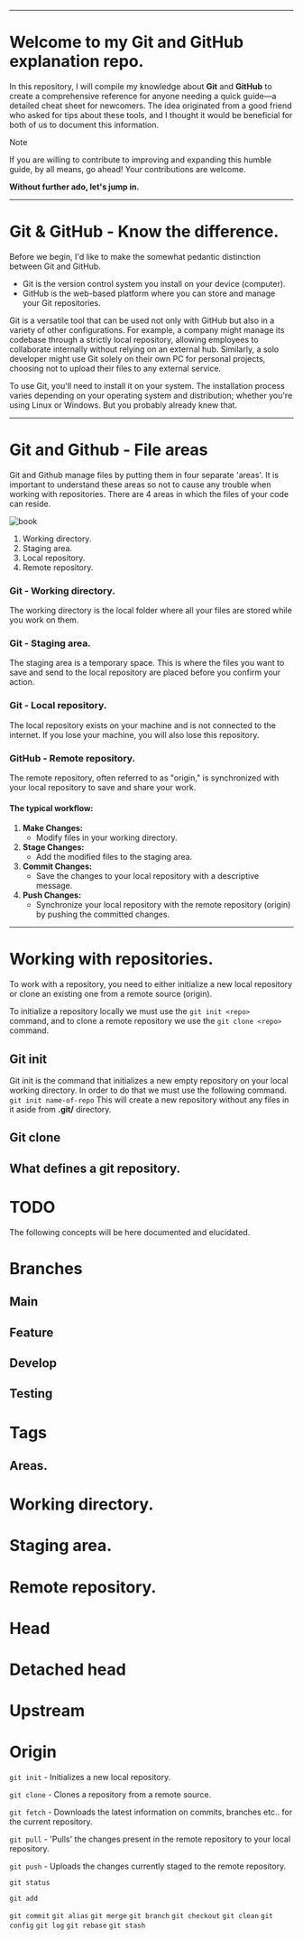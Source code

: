 
--- 
   
# Welcome to my Git and GitHub explanation repo.
In this repository, I will compile my knowledge about **Git** and **GitHub** to create a comprehensive reference for anyone needing a quick guide—a detailed cheat sheet for newcomers. The idea originated from a good friend who asked for tips about these tools, and I thought it would be beneficial for both of us to document this information. 

>[!Note]
>If you are willing to contribute to improving and expanding this humble guide, by all means, go ahead! Your contributions are welcome.

**Without further ado, let's jump in.**
   
--- 

# Git & GitHub - Know the difference.
Before we begin, I'd like to make the somewhat pedantic distinction between Git and GitHub. 
- Git is the version control system you install on your device (computer).
- GitHub is the web-based platform where you can store and manage your Git repositories.
   
Git is a versatile tool that can be used not only with GitHub but also in a variety of other configurations. For example, a company might manage its codebase through a strictly local repository, allowing employees to collaborate internally without relying on an external hub. Similarly, a solo developer might use Git solely on their own PC for personal projects, choosing not to upload their files to any external service. 

To use Git, you'll need to install it on your system. The installation process varies depending on your operating system and distribution; whether you're using Linux or Windows. But you probably already knew that.

---

# Git and Github - File areas
Git and Github manage files by putting them in four separate 'areas'. It is important to understand these areas so not to cause any trouble when working with repositories. There are 4 areas in which the files of your code can reside. 

![book](https://github.com/user-attachments/assets/48145eed-e5bc-400e-a194-9846997c761b)

1. Working directory.
2. Staging area.
3. Local repository.
4. Remote repository.

### Git - Working directory.
The working directory is the local folder where all your files are stored while you work on them.

### Git - Staging area.
The staging area is a temporary space. This is where the files you want to save and send to the local repository are placed before you confirm your action.

### Git - Local repository.
The local repository exists on your machine and is not connected to the internet. If you lose your machine, you will also lose this repository.

### GitHub - Remote repository.
The remote repository, often referred to as "origin," is synchronized with your local repository to save and share your work.

#### The typical workflow:
   
1. **Make Changes:** 
    - Modify files in your working directory.
2. **Stage Changes:** 
    -  Add the modified files to the staging area.
3. **Commit Changes:** 
    - Save the changes to your local repository with a descriptive message.
4. **Push Changes:** 
    - Synchronize your local repository with the remote repository (origin) by pushing the committed changes.

---

# Working with repositories.
To work with a repository, you need to either initialize a new local repository or clone an existing one from a remote source (origin).

To initialize a repository locally we must use the `git init <repo> ` command, and to clone a remote repository we use the `git clone <repo>` command.

## Git init
Git init is the command that initializes a new empty repository on your local working directory. In order to do that we must use the following command.
`git init name-of-repo`
This will create a new repository without any files in it aside from **.git/** directory.

## Git clone

 ## What defines a git repository.


# TODO
The following concepts will be here documented and elucidated.

# Branches
## Main
## Feature
## Develop
## Testing

# Tags


## Areas.

# Working directory.
# Staging area.
# Remote repository.

# Head
# Detached head
# Upstream
# Origin


`git init` - Initializes a new local repository.
  
`git clone` - Clones a repository from a remote source.

`git fetch` - Downloads the latest information on commits, branches etc.. for the current repository.

`git pull` - 'Pulls' the changes present in the remote repository to your local repository.

`git push` - Uploads the changes currently staged to the remote repository.

`git status`

`git add`

`git commit`
`git alias`
`git merge`
`git branch`
`git checkout`
`git clean`
`git config`
`git log`
`git rebase`
`git stash`



